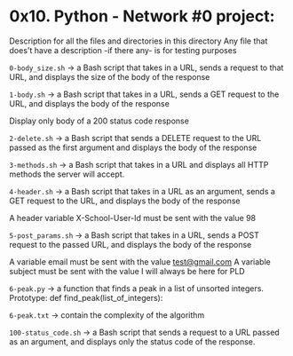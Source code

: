 # 0x10. Python - Network #0 project:


Description for all the files and directories in this directory
Any file that does't have a description -if there any- is for testing purposes


`0-body_size.sh` -> a Bash script that takes in a URL, sends a request to that URL, and displays the size of the body of the response


`1-body.sh` -> a Bash script that takes in a URL, sends a GET request to the URL, and displays the body of the response

Display only body of a 200 status code response


`2-delete.sh` -> a Bash script that sends a DELETE request to the URL passed as the first argument and displays the body of the response


`3-methods.sh` -> a Bash script that takes in a URL and displays all HTTP methods the server will accept.


`4-header.sh` -> a Bash script that takes in a URL as an argument, sends a GET request to the URL, and displays the body of the response

A header variable X-School-User-Id must be sent with the value 98


`5-post_params.sh` -> a Bash script that takes in a URL, sends a POST request to the passed URL, and displays the body of the response

A variable email must be sent with the value test@gmail.com
A variable subject must be sent with the value I will always be here for PLD


`6-peak.py` -> a function that finds a peak in a list of unsorted integers.
Prototype: def find_peak(list_of_integers):


`6-peak.txt` -> contain the complexity of the algorithm


`100-status_code.sh` -> a Bash script that sends a request to a URL passed as an argument, and displays only the status code of the response.
